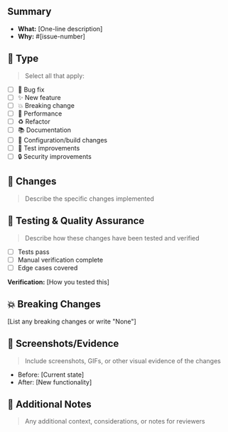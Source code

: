 ## Summary

- **What:** [One-line description]
- **Why:** #[issue-number]

## 🔧 Type

> Select all that apply:

- [ ] 🐞 Bug fix
- [ ] ✨ New feature
- [ ] 💥 Breaking change
- [ ] 🚀 Performance
- [ ] ♻️ Refactor
- [ ] 📚 Documentation
- [ ] 🔧 Configuration/build changes
- [ ] 🧪 Test improvements
- [ ] 🔒 Security improvements

## 🎯 Changes

> Describe the specific changes implemented

## 🧪 Testing & Quality Assurance

> Describe how these changes have been tested and verified

- [ ] Tests pass
- [ ] Manual verification complete
- [ ] Edge cases covered

**Verification:** [How you tested this]

## 💥 Breaking Changes

[List any breaking changes or write "None"]

## 📸 Screenshots/Evidence

> Include screenshots, GIFs, or other visual evidence of the changes

- Before: [Current state]
- After: [New functionality]

## 📝 Additional Notes

> Any additional context, considerations, or notes for reviewers
